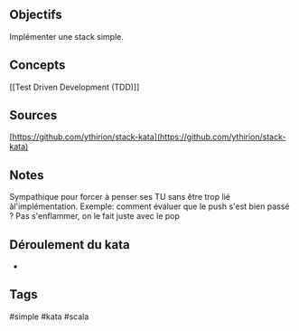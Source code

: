 ## Objectifs
Implémenter une stack simple.

## Concepts
[[Test Driven Development (TDD)]]

## Sources
[https://github.com/ythirion/stack-kata](https://github.com/ythirion/stack-kata)

## Notes
Sympathique pour forcer à penser ses TU sans être trop lié àl'implémentation.
Exemple: comment évaluer que le push s'est bien passé ? Pas s'enflammer, on le fait juste avec le pop

## Déroulement du kata
+
## Tags
#simple #kata #scala 